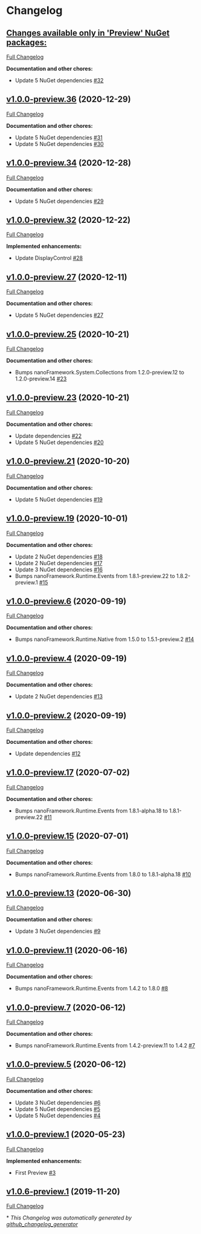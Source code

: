 # Changelog

## [**Changes available only in 'Preview' NuGet packages:**](https://github.com/nanoframework/lib-nanoFramework.Graphics/tree/HEAD)

[Full Changelog](https://github.com/nanoframework/lib-nanoFramework.Graphics/compare/v1.0.0-preview.36...HEAD)

**Documentation and other chores:**

- Update 5 NuGet dependencies [\#32](https://github.com/nanoframework/lib-nanoFramework.Graphics/pull/32)

## [v1.0.0-preview.36](https://github.com/nanoframework/lib-nanoFramework.Graphics/tree/v1.0.0-preview.36) (2020-12-29)

[Full Changelog](https://github.com/nanoframework/lib-nanoFramework.Graphics/compare/v1.0.0-preview.34...v1.0.0-preview.36)

**Documentation and other chores:**

- Update 5 NuGet dependencies [\#31](https://github.com/nanoframework/lib-nanoFramework.Graphics/pull/31)
- Update 5 NuGet dependencies [\#30](https://github.com/nanoframework/lib-nanoFramework.Graphics/pull/30)

## [v1.0.0-preview.34](https://github.com/nanoframework/lib-nanoFramework.Graphics/tree/v1.0.0-preview.34) (2020-12-28)

[Full Changelog](https://github.com/nanoframework/lib-nanoFramework.Graphics/compare/v1.0.0-preview.32...v1.0.0-preview.34)

**Documentation and other chores:**

- Update 5 NuGet dependencies [\#29](https://github.com/nanoframework/lib-nanoFramework.Graphics/pull/29)

## [v1.0.0-preview.32](https://github.com/nanoframework/lib-nanoFramework.Graphics/tree/v1.0.0-preview.32) (2020-12-22)

[Full Changelog](https://github.com/nanoframework/lib-nanoFramework.Graphics/compare/v1.0.0-preview.27...v1.0.0-preview.32)

**Implemented enhancements:**

- Update DisplayControl [\#28](https://github.com/nanoframework/lib-nanoFramework.Graphics/pull/28)

## [v1.0.0-preview.27](https://github.com/nanoframework/lib-nanoFramework.Graphics/tree/v1.0.0-preview.27) (2020-12-11)

[Full Changelog](https://github.com/nanoframework/lib-nanoFramework.Graphics/compare/v1.0.0-preview.25...v1.0.0-preview.27)

**Documentation and other chores:**

- Update 5 NuGet dependencies [\#27](https://github.com/nanoframework/lib-nanoFramework.Graphics/pull/27)

## [v1.0.0-preview.25](https://github.com/nanoframework/lib-nanoFramework.Graphics/tree/v1.0.0-preview.25) (2020-10-21)

[Full Changelog](https://github.com/nanoframework/lib-nanoFramework.Graphics/compare/v1.0.0-preview.23...v1.0.0-preview.25)

**Documentation and other chores:**

- Bumps nanoFramework.System.Collections from 1.2.0-preview.12 to 1.2.0-preview.14 [\#23](https://github.com/nanoframework/lib-nanoFramework.Graphics/pull/23)

## [v1.0.0-preview.23](https://github.com/nanoframework/lib-nanoFramework.Graphics/tree/v1.0.0-preview.23) (2020-10-21)

[Full Changelog](https://github.com/nanoframework/lib-nanoFramework.Graphics/compare/v1.0.0-preview.21...v1.0.0-preview.23)

**Documentation and other chores:**

- Update dependencies [\#22](https://github.com/nanoframework/lib-nanoFramework.Graphics/pull/22)
- Update 5 NuGet dependencies [\#20](https://github.com/nanoframework/lib-nanoFramework.Graphics/pull/20)

## [v1.0.0-preview.21](https://github.com/nanoframework/lib-nanoFramework.Graphics/tree/v1.0.0-preview.21) (2020-10-20)

[Full Changelog](https://github.com/nanoframework/lib-nanoFramework.Graphics/compare/v1.0.0-preview.19...v1.0.0-preview.21)

**Documentation and other chores:**

- Update 5 NuGet dependencies [\#19](https://github.com/nanoframework/lib-nanoFramework.Graphics/pull/19)

## [v1.0.0-preview.19](https://github.com/nanoframework/lib-nanoFramework.Graphics/tree/v1.0.0-preview.19) (2020-10-01)

[Full Changelog](https://github.com/nanoframework/lib-nanoFramework.Graphics/compare/v1.0.0-preview.6...v1.0.0-preview.19)

**Documentation and other chores:**

- Update 2 NuGet dependencies [\#18](https://github.com/nanoframework/lib-nanoFramework.Graphics/pull/18)
- Update 2 NuGet dependencies [\#17](https://github.com/nanoframework/lib-nanoFramework.Graphics/pull/17)
- Update 3 NuGet dependencies [\#16](https://github.com/nanoframework/lib-nanoFramework.Graphics/pull/16)
- Bumps nanoFramework.Runtime.Events from 1.8.1-preview.22 to 1.8.2-preview.1 [\#15](https://github.com/nanoframework/lib-nanoFramework.Graphics/pull/15)

## [v1.0.0-preview.6](https://github.com/nanoframework/lib-nanoFramework.Graphics/tree/v1.0.0-preview.6) (2020-09-19)

[Full Changelog](https://github.com/nanoframework/lib-nanoFramework.Graphics/compare/v1.0.0-preview.4...v1.0.0-preview.6)

**Documentation and other chores:**

- Bumps nanoFramework.Runtime.Native from 1.5.0 to 1.5.1-preview.2 [\#14](https://github.com/nanoframework/lib-nanoFramework.Graphics/pull/14)

## [v1.0.0-preview.4](https://github.com/nanoframework/lib-nanoFramework.Graphics/tree/v1.0.0-preview.4) (2020-09-19)

[Full Changelog](https://github.com/nanoframework/lib-nanoFramework.Graphics/compare/v1.0.0-preview.2...v1.0.0-preview.4)

**Documentation and other chores:**

- Update 2 NuGet dependencies [\#13](https://github.com/nanoframework/lib-nanoFramework.Graphics/pull/13)

## [v1.0.0-preview.2](https://github.com/nanoframework/lib-nanoFramework.Graphics/tree/v1.0.0-preview.2) (2020-09-19)

[Full Changelog](https://github.com/nanoframework/lib-nanoFramework.Graphics/compare/v1.0.0-preview.17...v1.0.0-preview.2)

**Documentation and other chores:**

- Update dependencies [\#12](https://github.com/nanoframework/lib-nanoFramework.Graphics/pull/12)

## [v1.0.0-preview.17](https://github.com/nanoframework/lib-nanoFramework.Graphics/tree/v1.0.0-preview.17) (2020-07-02)

[Full Changelog](https://github.com/nanoframework/lib-nanoFramework.Graphics/compare/v1.0.0-preview.15...v1.0.0-preview.17)

**Documentation and other chores:**

- Bumps nanoFramework.Runtime.Events from 1.8.1-alpha.18 to 1.8.1-preview.22 [\#11](https://github.com/nanoframework/lib-nanoFramework.Graphics/pull/11)

## [v1.0.0-preview.15](https://github.com/nanoframework/lib-nanoFramework.Graphics/tree/v1.0.0-preview.15) (2020-07-01)

[Full Changelog](https://github.com/nanoframework/lib-nanoFramework.Graphics/compare/v1.0.0-preview.13...v1.0.0-preview.15)

**Documentation and other chores:**

- Bumps nanoFramework.Runtime.Events from 1.8.0 to 1.8.1-alpha.18 [\#10](https://github.com/nanoframework/lib-nanoFramework.Graphics/pull/10)

## [v1.0.0-preview.13](https://github.com/nanoframework/lib-nanoFramework.Graphics/tree/v1.0.0-preview.13) (2020-06-30)

[Full Changelog](https://github.com/nanoframework/lib-nanoFramework.Graphics/compare/v1.0.0-preview.11...v1.0.0-preview.13)

**Documentation and other chores:**

- Update 3 NuGet dependencies [\#9](https://github.com/nanoframework/lib-nanoFramework.Graphics/pull/9)

## [v1.0.0-preview.11](https://github.com/nanoframework/lib-nanoFramework.Graphics/tree/v1.0.0-preview.11) (2020-06-16)

[Full Changelog](https://github.com/nanoframework/lib-nanoFramework.Graphics/compare/v1.0.0-preview.7...v1.0.0-preview.11)

**Documentation and other chores:**

- Bumps nanoFramework.Runtime.Events from 1.4.2 to 1.8.0 [\#8](https://github.com/nanoframework/lib-nanoFramework.Graphics/pull/8)

## [v1.0.0-preview.7](https://github.com/nanoframework/lib-nanoFramework.Graphics/tree/v1.0.0-preview.7) (2020-06-12)

[Full Changelog](https://github.com/nanoframework/lib-nanoFramework.Graphics/compare/v1.0.0-preview.5...v1.0.0-preview.7)

**Documentation and other chores:**

- Bumps nanoFramework.Runtime.Events from 1.4.2-preview.11 to 1.4.2 [\#7](https://github.com/nanoframework/lib-nanoFramework.Graphics/pull/7)

## [v1.0.0-preview.5](https://github.com/nanoframework/lib-nanoFramework.Graphics/tree/v1.0.0-preview.5) (2020-06-12)

[Full Changelog](https://github.com/nanoframework/lib-nanoFramework.Graphics/compare/v1.0.0-preview.1...v1.0.0-preview.5)

**Documentation and other chores:**

- Update 3 NuGet dependencies [\#6](https://github.com/nanoframework/lib-nanoFramework.Graphics/pull/6)
- Update 5 NuGet dependencies [\#5](https://github.com/nanoframework/lib-nanoFramework.Graphics/pull/5)
- Update 5 NuGet dependencies [\#4](https://github.com/nanoframework/lib-nanoFramework.Graphics/pull/4)

## [v1.0.0-preview.1](https://github.com/nanoframework/lib-nanoFramework.Graphics/tree/v1.0.0-preview.1) (2020-05-23)

[Full Changelog](https://github.com/nanoframework/lib-nanoFramework.Graphics/compare/v1.0.6-preview.1...v1.0.0-preview.1)

**Implemented enhancements:**

- First Preview [\#3](https://github.com/nanoframework/lib-nanoFramework.Graphics/pull/3)

## [v1.0.6-preview.1](https://github.com/nanoframework/lib-nanoFramework.Graphics/tree/v1.0.6-preview.1) (2019-11-20)

[Full Changelog](https://github.com/nanoframework/lib-nanoFramework.Graphics/compare/e93c9c967e6ba04b5a05f98e2b337c7a2158cdf2...v1.0.6-preview.1)



\* *This Changelog was automatically generated by [github_changelog_generator](https://github.com/github-changelog-generator/github-changelog-generator)*
